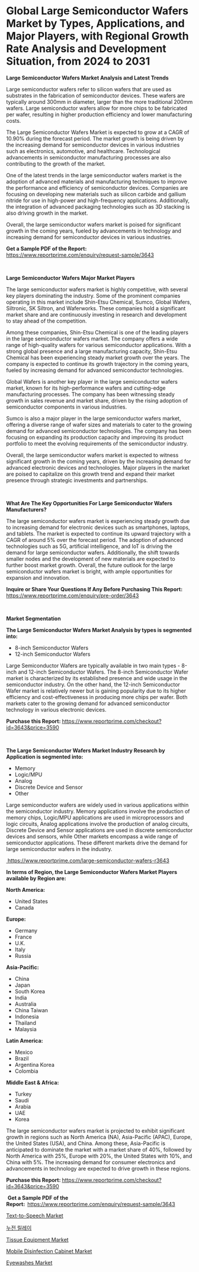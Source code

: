 <p><h1>Global Large Semiconductor Wafers Market by Types, Applications, and Major Players, with Regional Growth Rate Analysis and Development Situation, from 2024 to 2031</h1></p><p><strong>Large Semiconductor Wafers Market Analysis and Latest Trends</strong></p>
<p><p>Large semiconductor wafers refer to silicon wafers that are used as substrates in the fabrication of semiconductor devices. These wafers are typically around 300mm in diameter, larger than the more traditional 200mm wafers. Large semiconductor wafers allow for more chips to be fabricated per wafer, resulting in higher production efficiency and lower manufacturing costs.</p><p>The Large Semiconductor Wafers Market is expected to grow at a CAGR of 10.90% during the forecast period. The market growth is being driven by the increasing demand for semiconductor devices in various industries such as electronics, automotive, and healthcare. Technological advancements in semiconductor manufacturing processes are also contributing to the growth of the market.</p><p>One of the latest trends in the large semiconductor wafers market is the adoption of advanced materials and manufacturing techniques to improve the performance and efficiency of semiconductor devices. Companies are focusing on developing new materials such as silicon carbide and gallium nitride for use in high-power and high-frequency applications. Additionally, the integration of advanced packaging technologies such as 3D stacking is also driving growth in the market.</p><p>Overall, the large semiconductor wafers market is poised for significant growth in the coming years, fueled by advancements in technology and increasing demand for semiconductor devices in various industries.</p></p>
<p><strong>Get a Sample PDF of the Report:&nbsp;</strong> <a href="https://www.reportprime.com/enquiry/request-sample/3643">https://www.reportprime.com/enquiry/request-sample/3643</a></p>
<p>&nbsp;</p>
<p><strong>Large Semiconductor Wafers Major Market Players</strong></p>
<p><p>The large semiconductor wafers market is highly competitive, with several key players dominating the industry. Some of the prominent companies operating in this market include Shin-Etsu Chemical, Sumco, Global Wafers, Siltronic, SK Siltron, and Waferworks. These companies hold a significant market share and are continuously investing in research and development to stay ahead of the competition.</p><p>Among these companies, Shin-Etsu Chemical is one of the leading players in the large semiconductor wafers market. The company offers a wide range of high-quality wafers for various semiconductor applications. With a strong global presence and a large manufacturing capacity, Shin-Etsu Chemical has been experiencing steady market growth over the years. The company is expected to continue its growth trajectory in the coming years, fueled by increasing demand for advanced semiconductor technologies.</p><p>Global Wafers is another key player in the large semiconductor wafers market, known for its high-performance wafers and cutting-edge manufacturing processes. The company has been witnessing steady growth in sales revenue and market share, driven by the rising adoption of semiconductor components in various industries.</p><p>Sumco is also a major player in the large semiconductor wafers market, offering a diverse range of wafer sizes and materials to cater to the growing demand for advanced semiconductor technologies. The company has been focusing on expanding its production capacity and improving its product portfolio to meet the evolving requirements of the semiconductor industry.</p><p>Overall, the large semiconductor wafers market is expected to witness significant growth in the coming years, driven by the increasing demand for advanced electronic devices and technologies. Major players in the market are poised to capitalize on this growth trend and expand their market presence through strategic investments and partnerships.</p></p>
<p>&nbsp;</p>
<p><strong>What Are The Key Opportunities For Large Semiconductor Wafers Manufacturers?</strong></p>
<p><p>The large semiconductor wafers market is experiencing steady growth due to increasing demand for electronic devices such as smartphones, laptops, and tablets. The market is expected to continue its upward trajectory with a CAGR of around 5% over the forecast period. The adoption of advanced technologies such as 5G, artificial intelligence, and IoT is driving the demand for large semiconductor wafers. Additionally, the shift towards smaller nodes and the development of new materials are expected to further boost market growth. Overall, the future outlook for the large semiconductor wafers market is bright, with ample opportunities for expansion and innovation.</p></p>
<p><strong>Inquire or Share Your Questions If Any Before Purchasing This Report:</strong> <a href="https://www.reportprime.com/enquiry/pre-order/3643">https://www.reportprime.com/enquiry/pre-order/3643</a></p>
<p>&nbsp;</p>
<p><strong>Market Segmentation</strong></p>
<p><strong>The Large Semiconductor Wafers Market Analysis by types is segmented into:</strong></p>
<p><ul><li>8-inch Semiconductor Wafers</li><li>12-inch Semiconductor Wafers</li></ul></p>
<p><p>Large Semiconductor Wafers are typically available in two main types - 8-inch and 12-inch Semiconductor Wafers. The 8-inch Semiconductor Wafer market is characterized by its established presence and wide usage in the semiconductor industry. On the other hand, the 12-inch Semiconductor Wafer market is relatively newer but is gaining popularity due to its higher efficiency and cost-effectiveness in producing more chips per wafer. Both markets cater to the growing demand for advanced semiconductor technology in various electronic devices.</p></p>
<p><strong>Purchase this Report:&nbsp;</strong><a href="https://www.reportprime.com/checkout?id=3643&price=3590">https://www.reportprime.com/checkout?id=3643&price=3590</a></p>
<p>&nbsp;</p>
<p><strong>The Large Semiconductor Wafers Market Industry Research by Application is segmented into:</strong></p>
<p><ul><li>Memory</li><li>Logic/MPU</li><li>Analog</li><li>Discrete Device and Sensor</li><li>Other</li></ul></p>
<p><p>Large semiconductor wafers are widely used in various applications within the semiconductor industry. Memory applications involve the production of memory chips, Logic/MPU applications are used in microprocessors and logic circuits, Analog applications involve the production of analog circuits, Discrete Device and Sensor applications are used in discrete semiconductor devices and sensors, while Other markets encompass a wide range of semiconductor applications. These different markets drive the demand for large semiconductor wafers in the industry.</p></p>
<p><a href="https://www.reportprime.com/large-semiconductor-wafers-r3643">&nbsp;https://www.reportprime.com/large-semiconductor-wafers-r3643</a></p>
<p><strong>In terms of Region, the Large Semiconductor Wafers Market Players available by Region are:</strong></p>
<p>
    <p> <strong> North America: </strong>
        <ul>
            <li>United States</li>
            <li>Canada</li>
        </ul>
        </p> 
    <p> <strong> Europe: </strong>
        <ul>
            <li>Germany</li>
            <li>France</li>
            <li>U.K.</li>
            <li>Italy</li>
            <li>Russia</li>
        </ul>
        </p> 
    <p> <strong> Asia-Pacific: </strong>
        <ul>
            <li>China</li>
            <li>Japan</li>
            <li>South Korea</li>
            <li>India</li>
            <li>Australia</li>
            <li>China Taiwan</li>
            <li>Indonesia</li>
            <li>Thailand</li>
            <li>Malaysia</li>
        </ul>
        </p> 
    <p> <strong> Latin America: </strong>
        <ul>
            <li>Mexico</li>
            <li>Brazil</li>
            <li>Argentina Korea</li>
            <li>Colombia</li>
        </ul>
        </p> 
    <p> <strong> Middle East & Africa: </strong>
        <ul>
            <li>Turkey</li>
            <li>Saudi</li>
            <li>Arabia</li>
            <li>UAE</li>
            <li>Korea</li>
        </ul>
    </p>
    </p>
<p><p>The large semiconductor wafers market is projected to exhibit significant growth in regions such as North America (NA), Asia-Pacific (APAC), Europe, the United States (USA), and China. Among these, Asia-Pacific is anticipated to dominate the market with a market share of 40%, followed by North America with 25%, Europe with 20%, the United States with 10%, and China with 5%. The increasing demand for consumer electronics and advancements in technology are expected to drive growth in these regions.</p></p>
<p><strong>Purchase this Report: </strong><a href="https://www.reportprime.com/checkout?id=3643&price=3590">https://www.reportprime.com/checkout?id=3643&price=3590</a></p>
<p>&nbsp;<strong>Get a Sample PDF of the Report:&nbsp;&nbsp;</strong><a href="https://www.reportprime.com/enquiry/request-sample/3643">https://www.reportprime.com/enquiry/request-sample/3643</a></p>
<p><strong></strong></p>
<p><p><a href="https://www.linkedin.com/pulse/global-text-to-speech-market-exploring-share-trends-future-growth-pw8lc">Text-to-Speech Market</a></p><p><a href="https://github.com/mpodehpw07370073/Market-Research-Report-List-3/blob/main/475014541121.md">누전 릴레이</a></p><p><a href="https://issuu.com/reportprime-2/docs/tissue-equipment-market-size-2030.pptx">Tissue Equipment Market</a></p><p><a href="https://www.linkedin.com/pulse/global-mobile-disinfection-cabinet-market-exploring-share-2xhhc">Mobile Disinfection Cabinet Market</a></p><p><a href="https://issuu.com/reportprime-2/docs/eyewashes-market-size-2030.pptx">Eyewashes Market</a></p></p>